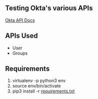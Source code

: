 ## Testing Okta's various APIs
[Okta API Docs](https://developer.okta.com/docs/reference/)

## APIs Used
+ User
+ Groups

## Requirements
1. virtualenv -p python3 env
2. source env/bin/activate
3. pip3 install -r [requirements.txt](https://github.com/isemona/okta_api_testing/blob/master/apis/requirements.txt)
